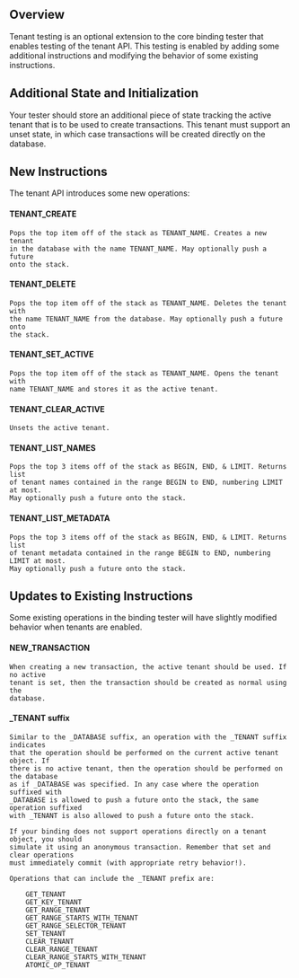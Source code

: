 Overview
--------

Tenant testing is an optional extension to the core binding tester that enables
testing of the tenant API. This testing is enabled by adding some additional 
instructions and modifying the behavior of some existing instructions.

Additional State and Initialization
-----------------------------------

Your tester should store an additional piece of state tracking the active tenant
that is to be used to create transactions. This tenant must support an unset 
state, in which case transactions will be created directly on the database.

New Instructions
----------------

The tenant API introduces some new operations:

#### TENANT_CREATE

    Pops the top item off of the stack as TENANT_NAME. Creates a new tenant
    in the database with the name TENANT_NAME. May optionally push a future
    onto the stack.

#### TENANT_DELETE

    Pops the top item off of the stack as TENANT_NAME. Deletes the tenant with
    the name TENANT_NAME from the database. May optionally push a future onto 
    the stack.

#### TENANT_SET_ACTIVE

    Pops the top item off of the stack as TENANT_NAME. Opens the tenant with
    name TENANT_NAME and stores it as the active tenant.

#### TENANT_CLEAR_ACTIVE

    Unsets the active tenant.

#### TENANT_LIST_NAMES

    Pops the top 3 items off of the stack as BEGIN, END, & LIMIT. Returns list
    of tenant names contained in the range BEGIN to END, numbering LIMIT at most.
    May optionally push a future onto the stack.

#### TENANT_LIST_METADATA

    Pops the top 3 items off of the stack as BEGIN, END, & LIMIT. Returns list
    of tenant metadata contained in the range BEGIN to END, numbering LIMIT at most.
    May optionally push a future onto the stack.

Updates to Existing Instructions
--------------------------------

Some existing operations in the binding tester will have slightly modified
behavior when tenants are enabled.

#### NEW_TRANSACTION

    When creating a new transaction, the active tenant should be used. If no active
    tenant is set, then the transaction should be created as normal using the
    database.

#### _TENANT suffix

    Similar to the _DATABASE suffix, an operation with the _TENANT suffix indicates 
    that the operation should be performed on the current active tenant object. If 
    there is no active tenant, then the operation should be performed on the database 
    as if _DATABASE was specified. In any case where the operation suffixed with
    _DATABASE is allowed to push a future onto the stack, the same operation suffixed
    with _TENANT is also allowed to push a future onto the stack.

    If your binding does not support operations directly on a tenant object, you should
    simulate it using an anonymous transaction. Remember that set and clear operations
    must immediately commit (with appropriate retry behavior!).

    Operations that can include the _TENANT prefix are:

        GET_TENANT
        GET_KEY_TENANT
        GET_RANGE_TENANT
        GET_RANGE_STARTS_WITH_TENANT
        GET_RANGE_SELECTOR_TENANT
        SET_TENANT
        CLEAR_TENANT
        CLEAR_RANGE_TENANT
        CLEAR_RANGE_STARTS_WITH_TENANT
        ATOMIC_OP_TENANT
